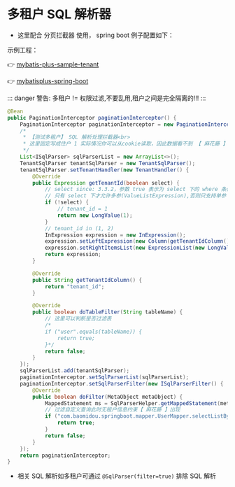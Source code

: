 # 多租户 SQL 解析器

- 这里配合 分页拦截器 使用， spring boot 例子配置如下：

示例工程：

👉 [mybatis-plus-sample-tenant](https://gitee.com/baomidou/mybatis-plus-samples/tree/master/mybatis-plus-sample-tenant)

👉 [mybatisplus-spring-boot](https://git.oschina.net/baomidou/mybatisplus-spring-boot)

::: danger 警告:
多租户 != 权限过滤,不要乱用,租户之间是完全隔离的!!!
:::

``` java
@Bean
public PaginationInterceptor paginationInterceptor() {
    PaginationInterceptor paginationInterceptor = new PaginationInterceptor();
    /*
     * 【测试多租户】 SQL 解析处理拦截器<br>
     * 这里固定写成住户 1 实际情况你可以从cookie读取，因此数据看不到 【 麻花藤 】 这条记录（ 注意观察 SQL ）<br>
     */
    List<ISqlParser> sqlParserList = new ArrayList<>();
    TenantSqlParser tenantSqlParser = new TenantSqlParser();
    tenantSqlParser.setTenantHandler(new TenantHandler() {
        @Override
        public Expression getTenantId(boolean select) {
            // select since: 3.3.2，参数 true 表示为 select 下的 where 条件,false 表示 insert/update/delete 下的条件
            // 只有 select 下才允许多参(ValueListExpression),否则只支持单参
            if (!select) {
                // tenant_id = 1
                return new LongValue(1);
            }
            // tenant_id in (1, 2)
            InExpression expression = new InExpression();
            expression.setLeftExpression(new Column(getTenantIdColumn()));
            expression.setRightItemsList(new ExpressionList(new LongValue(1), new LongValue(2)));
            return expression;
        }

        @Override
        public String getTenantIdColumn() {
            return "tenant_id";
        }

        @Override
        public boolean doTableFilter(String tableName) {
            // 这里可以判断是否过滤表
            /*
            if ("user".equals(tableName)) {
                return true;
            }*/
            return false;
        }
    });
    sqlParserList.add(tenantSqlParser);
    paginationInterceptor.setSqlParserList(sqlParserList);
    paginationInterceptor.setSqlParserFilter(new ISqlParserFilter() {
        @Override
        public boolean doFilter(MetaObject metaObject) {
            MappedStatement ms = SqlParserHelper.getMappedStatement(metaObject);
            // 过滤自定义查询此时无租户信息约束【 麻花藤 】出现
            if ("com.baomidou.springboot.mapper.UserMapper.selectListBySQL".equals(ms.getId())) {
                return true;
            }
            return false;
        }
    });
    return paginationInterceptor;
}
```

- 相关 SQL 解析如多租户可通过 `@SqlParser(filter=true)` 排除 SQL 解析
```yaml
```


